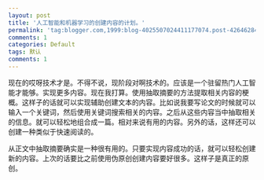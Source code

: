 ```yaml
---
layout: post
title: '人工智能和机器学习的创建内容的计划。'
permalink: 'tag:blogger.com,1999:blog-4025507024411177074.post-4264628456356290470'
comments: 1
categories: Default
tags: 默认
comments: 1
---
```

现在的哎呀技术才是。不得不说，现阶段对啊技术的。应该是一个驻留热门人工智能才能够。实现更多内容。现在我打算。使用抽取摘要的方法提取相关内容的梗概。这样子的话就可以实现辅助创建文本的内容。比如说我要写论文的时候就可以输入一个关键词，然后使用关键词搜索相关的内容。之后从这些内容当中抽取相关的信息。就可以轻松地组合成一篇。相对来说有用的内容。另外的话，这样还可以创建一种类似于快速阅读的。

从正文中抽取摘要确实是一种很有用的。只要实现内容成功的话，就可以轻松创建新的内容。上次的话要比之前使用伪原创创建内容要好很多。这样子是真正的原创。